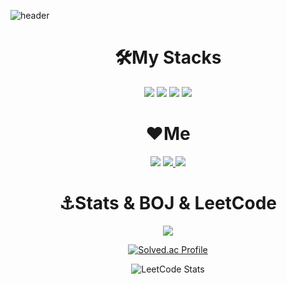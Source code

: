 ![header](https://capsule-render.vercel.app/api?type=waving&color=gradient&height=300&section=header&text=Android%20Developer&fontSize=80&animation=fadeIn&fontAlignY=40&desc=wsi1212)

# <div align="center">🛠️My Stacks
<div align="center">
<img src="https://img.shields.io/badge/c-%2300599C.svg?style=for-square&logo=c&logoColor=white"/>
<img src="https://img.shields.io/badge/Android-3DDC84?style=flat-square&logo=Android&logoColor=white"/>
<img src="https://img.shields.io/badge/Kotlin-7F52FF?style=flat-square&logo=Kotlin&logoColor=white"/>
<img src="https://img.shields.io/badge/python-3776AB?style=flat-square&logo=python&logoColor=white">
  


# <div align="center">❤️Me
<div align="center">
<a 
align="center"
href="https://www.instagram.com/wsiwsiwsi123/"><img src="https://img.shields.io/badge/Instagram-E4405F?style=flat-square&logo=Instagram&logoColor=white&link=https://www.instagram.com/wsiwsiwsi123/"/></a>
<a href="mailto:wsiwsiwsi123@gmail.com"><img src="https://img.shields.io/badge/Gmail-d14836?style=flat-square&logo=Gmail&logoColor=white&link=wsiwsiwsi123@gmail.com"/>
<a href="https://velog.io/@wsi1212"><img src="https://img.shields.io/badge/Velog-3DDC84?style=flat-square&logo=Blogger&logoColor=white"/></a>
</a>


 # <div align="center">⚓Stats & BOJ & LeetCode</div>

 <img src="https://github-readme-stats.vercel.app/api?username=wsi1212&bg_color=30,e96443,904e95&title_color=fff&text_color=fff"/></a>
  
[![Solved.ac Profile](http://mazassumnida.wtf/api/v2/generate_badge?boj=wsi1212)](https://solved.ac/profile/wsi1212)
  
![LeetCode Stats](https://leetcard.jacoblin.cool/wsi1212?theme=unicorn&font=Almendra%20SC)
